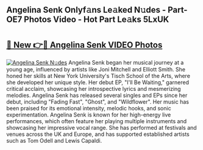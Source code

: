 ## Angelina Senk Onlyf𝚊ns Le𝚊ked N𝚞des - Part-OE7 Photos Video - Hot Part Le𝚊ks 5LxUK

# <h2><a href="http://ab28308.deff.icu/?id=Angelina+Senk">🔗 New 👉🔴 Angelina Senk VIDEO Photos</a></h2>

[![Angelina Senk N𝚞des](https://i.imgur.com/rIISA9y.gif)](http://ab28308.deff.icu/?id=Angelina+Senk)
Angelina Senk began her musical journey at a young age, influenced by artists like Joni Mitchell and Elliott Smith. She honed her skills at New York University's Tisch School of the Arts, where she developed her unique style. Her debut EP, "I'll Be Waiting," garnered critical acclaim, showcasing her introspective lyrics and mesmerizing melodies. Angelina Senk has released several singles and EPs since her debut, including "Fading Fast", "Ghost", and "Wildflower". Her music has been praised for its emotional intensity, melodic hooks, and sonic experimentation. Angelina Senk is known for her high-energy live performances, which often feature her playing multiple instruments and showcasing her impressive vocal range. She has performed at festivals and venues across the UK and Europe, and has supported established artists such as Tom Odell and Lewis Capaldi.
